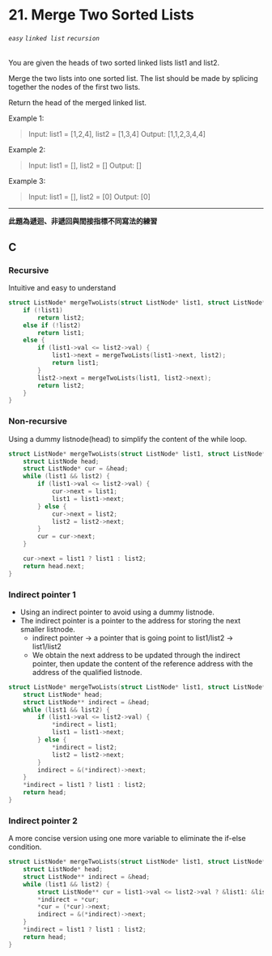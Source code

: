 # 21. Merge Two Sorted Lists
###### `easy` `linked list` `recursion`

You are given the heads of two sorted linked lists list1 and list2.

Merge the two lists into one sorted list. The list should be made by splicing together the nodes of the first two lists.

Return the head of the merged linked list.



Example 1:
> Input: list1 = [1,2,4], list2 = [1,3,4]
Output: [1,1,2,3,4,4]

Example 2:
> Input: list1 = [], list2 = []
Output: []

Example 3:
> Input: list1 = [], list2 = [0]
Output: [0]

---

**此題為遞迴、非遞回與間接指標不同寫法的練習**

## C

### Recursive 

Intuitive and easy to understand

```cpp
struct ListNode* mergeTwoLists(struct ListNode* list1, struct ListNode* list2) {
    if (!list1) 
        return list2;
    else if (!list2) 
        return list1;
    else {
        if (list1->val <= list2->val) {
            list1->next = mergeTwoLists(list1->next, list2);
            return list1;
        }
        list2->next = mergeTwoLists(list1, list2->next);
        return list2;
    }
}

```

### Non-recursive

Using a dummy listnode(head) to simplify the content of the while loop.

```cpp
struct ListNode* mergeTwoLists(struct ListNode* list1, struct ListNode* list2) {
    struct ListNode head;
    struct ListNode* cur = &head;
    while (list1 && list2) {
        if (list1->val <= list2->val) {
            cur->next = list1;
            list1 = list1->next;
        } else {
            cur->next = list2;
            list2 = list2->next;
        }
        cur = cur->next;
    }

    cur->next = list1 ? list1 : list2;
    return head.next;
}
```

### Indirect pointer 1

* Using an indirect pointer to avoid using a dummy listnode. 
* The indirect pointer is a pointer to the address for storing the next smaller listnode.
  * indirect pointer -> a pointer that is going point to list1/list2 -> list1/list2 
  * We obtain the next address to be updated through the indirect pointer, then update the content of the reference address with the address of the qualified listnode.

```cpp
struct ListNode* mergeTwoLists(struct ListNode* list1, struct ListNode* list2) {
    struct ListNode* head;
    struct ListNode** indirect = &head;
    while (list1 && list2) {
        if (list1->val <= list2->val) {
            *indirect = list1;
            list1 = list1->next;
        } else {
            *indirect = list2;
            list2 = list2->next;
        }
        indirect = &(*indirect)->next;
    }
    *indirect = list1 ? list1 : list2;
    return head;
}
```

### Indirect pointer 2

A more concise version using one more variable to eliminate the if-else condition.

```cpp
struct ListNode* mergeTwoLists(struct ListNode* list1, struct ListNode* list2) {
    struct ListNode* head;
    struct ListNode** indirect = &head;
    while (list1 && list2) {
        struct ListNode** cur = list1->val <= list2->val ? &list1: &list2;
        *indirect = *cur;
        *cur = (*cur)->next;
        indirect = &(*indirect)->next;
    }
    *indirect = list1 ? list1 : list2;
    return head;
}
```

